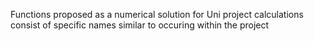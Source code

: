 Functions proposed as a numerical solution for Uni project calculations consist of specific names similar to occuring within the project
